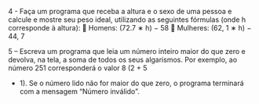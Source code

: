 
4 - Faça um programa que receba a altura e o sexo de uma pessoa e calcule e mostre seu peso
ideal, utilizando as seguintes fórmulas (onde h corresponde à altura):
 Homens: (72.7 ∗ h) − 58
 Mulheres: (62, 1 ∗ h) − 44, 7

5 – Escreva um programa que leia um número inteiro maior do que zero e devolva, na tela, a
soma de todos os seus algarismos. Por exemplo, ao número 251 corresponderá o valor 8 (2 + 5
+ 1). Se o número lido não for maior do que zero, o programa terminará com a mensagem
“Número inválido”.












